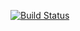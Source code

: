 [![Build Status](https://travis-ci.org/6uliver/szte2016fall.svg?branch=master)](https://travis-ci.org/6uliver/szte2016fall)
